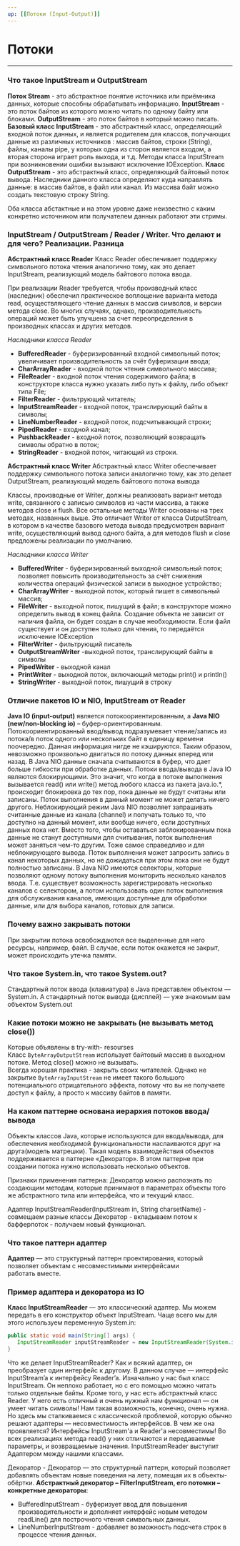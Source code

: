 ```yaml
---
up: [[Потоки (Input-Output)]]
---
```

# Потоки
---
### Что такое InputStream и OutputStream
**Поток Stream** - это абстрактное понятие источника или приёмника данных, которые способны обрабатывать информацию.
**InputStream** - это поток байтов из которого можно читать по одному байту или блоками.
**OutputStream** - это поток байтов в который можно писать.
**Базовый класс InputStream** - это абстрактный класс, определяющий входной поток данных, и является родителем для классов, получающих данные из различных источников : массив байтов, строки (String), файлы, каналы pipe, у которых одна из сторон является входом, а вторая сторона играет роль выхода, и т.д. Методы класса InputStream при возникновении ошибки вызывают исключение IOException.
**Класс OutputStream** - это абстрактный класс, определяющий байтовый поток вывода. Наследники данного класса определяют куда направлять данные: в массив байтов, в файл или канал. Из массива байт можно создать текстовую строку String.

Оба класса абстактные и на этом уровне даже неизвестно с каким конкретно источником или получателем данных работают эти стримы.

### InputStream / OutputStream / Reader / Writer. Что делают и для чего? Реализации. Разница
**Абстрактный класс Reader**
Класс Reader обеспечивает поддержку символьного потока чтения аналогично тому, как это делает InputStream, реализующий модель байтового потока ввода.

При реализации Reader требуется, чтобы производный класс (наследник) обеспечил практическое воплощение варианта метода read, осуществляющего чтение данных в массив символов, и версии метода close. Во многих случаях, однако, производительность операций может быть улучшена за счет переопределения в производных классах и других методов.

*Наследники класса Reader*
* **BufferedReader** - буферизированный входной символьный поток; увеличивает производительность за счёт буферизации ввода;
* **CharArrayReader** - входной поток чтения символьного массива;
* **FileReader** - входной поток чтения содержимого файла; в конструкторе класса нужно указать либо путь к файлу, либо объект типа File;
* **FilterReader** - фильтрующий читатель;
* **InputStreamReader** - входной поток, транслирующий байты в символы;
* **LineNumberReader** - входной поток, подсчитывающий строки;
* **PipedReader** - входной канал;
* **PushbackReader** - входной поток, позволяющий возвращать символы обратно в поток;
* **StringReader** - входной поток, читающий из строки.

**Абстрактный класс Writer**
Абстрактный класс Writer обеспечивает поддержку символьного потока записи аналогично тому, как это делает OutputStream, реализующий модель байтового потока вывода

Классы, производные от Writer, должны реализовать вариант метода write, связанного с записью символов из части массива, а также методов close и flush. Все остальные методы Writer основаны на трех методах, названных выше. Это отличает Writer от класса OutputStream, в котором в качестве базового метода вывода предусмотрен вариант write, осуществляющий вывод одного байта, а для методов flush и close предложены реализации по умолчанию.

*Наследники класса Writer*
* **BufferedWriter** - буферизированный выходной символьный поток; позволяет повысить производительность за счёт снижения количества операций физической записи в выходное устройство;
* **CharArrayWriter** - выходной поток, который пишет в символьный массив;
* **FileWriter** - выходной поток, пишущий в файл; в конструкторе можно определить вывод в конец файла. Создание объекта не зависит от наличия файла, он будет создан в случае необходимости. Если файл существует и он доступен только для чтения, то передаётся исключение IOException
* **FilterWriter** - фильтрующий писатель
* **OutputStreamWriter** -выходной поток, транслирующий байты в символы
* **PipedWriter** - выходной канал
* **PrintWriter** - выходной поток, включающий методы print() и println()
* **StringWriter** - выходной поток, пишущий в строку

### Отличие пакетов IO и NIO, InputStream от Reader
**Java IO (input-output)** является потокоориентированным, а **Java NIO (new/non-blocking io)** – буфер-ориентированным. Потокоориентированный ввод/вывод подразумевает чтение/запись из потока/в поток одного или нескольких байт в единицу времени поочередно. Данная информация нигде не кэшируются. Таким образом, невозможно произвольно двигаться по потоку данных вперед или назад. В Java NIO данные сначала считываются в буфер, что дает больше гибкости при обработке данных.
Потоки ввода/вывода в Java IO являются блокирующими. Это значит, что когда в потоке выполнения вызывается read() или write() метод любого класса из пакета java.io.\*, происходит блокировка до тех пор, пока данные не будут считаны или записаны. Поток выполнения в данный момент не может делать ничего другого. Неблокирующий режим Java NIO позволяет запрашивать считанные данные из канала (channel) и получать только то, что доступно на данный момент, или вообще ничего, если доступных данных пока нет. Вместо того, чтобы оставаться заблокированным пока данные не станут доступными для считывания, поток выполнения может заняться чем-то другим. Тоже самое справедливо и для неблокирующего вывода. Поток выполнения может запросить запись в канал некоторых данных, но не дожидаться при этом пока они не будут полностью записаны.
В Java NIO имеются селекторы, которые позволяют одному потоку выполнения мониторить несколько каналов ввода. Т.е. существует возможность зарегистрировать несколько каналов с селектором, а потом использовать один поток выполнения для обслуживания каналов, имеющих доступные для обработки данные, или для выбора каналов, готовых для записи.

### Почему важно закрывать потоки
При закрытии потока освобождаются все выделенные для него ресурсы, например, файл. В случае, если поток окажется не закрыт, может происходить утечка памяти.

### Что такое System.in, что такое System.out?
Стандартный поток ввода (клавиатура) в Java представлен объектом — System.in. А стандартный поток вывода (дисплей) — уже знакомым вам объектом System.out

### Какие потоки можно не закрывать (не вызывать метод close())
Которые объявлены в try-with- resourses  
Класс `ByteArrayOutputStream` использует байтовый массив в выходном потоке. Метод close() можно не вызывать.  
Всегда хорошая практика - закрыть своих читателей. Однако не закрытие `ByteArrayInputStream` не имеет такого большого потенциального отрицательного эффекта, потому что вы не получаете доступ к файлу, а просто к массиву байтов в памяти.

### На каком паттерне основана иерархия потоков ввода/вывода
Объекты классов Java, которые используются для ввода/вывода, для обеспечения необходимой функциональности наслаиваются друг на друга(модель матрешки). Такая модель взаимодействия объектов поддерживается в паттерне «Декоратор». В этом паттерне при создании потока нужно использовать несколько объектов.

Признаки применения паттерна: Декоратор можно распознать по создающим методам, которые принимают в параметрах объекты того же абстрактного типа или интерфейса, что и текущий класс.

Адаптер InputStreamReader(InputStream in, String charsetName) - совмещаем разные классы
Декоратор - вкладываем потом к бафферпоток - получаем новый функционал. 

### Что такое паттерн адаптер
**Адаптер** — это структурный паттерн проектирования, который позволяет объектам с несовместимыми интерфейсами работать вместе.

### Пример адаптера и декоратора из IO
**Класс InputStreamReader** — это классический адаптер.
Мы можем передать в его конструктор объект InputStream. Чаще всего мы для этого используем переменную System.in:
```java
public static void main(String[] args) {
   InputStreamReader inputStreamReader = new InputStreamReader(System.in);
}
```
Что же делает InputStreamReader? Как и всякий адаптер, он преобразует один интерфейс к другому. В данном случае — интерфейс InputStream’a к интерфейсу Reader’a. Изначально у нас был класс InputStream. Он неплохо работает, но с его помощью можно читать только отдельные байты. Кроме того, у нас есть абстрактный класс Reader. У него есть отличный и очень нужный нам функционал — он умеет читать символы! Нам такая возможность, конечно, очень нужна. Но здесь мы сталкиваемся с классической проблемой, которую обычно решают адаптеры — несовместимость интерфейсов. В чем же она проявляется? Интерфейсы InputStream'a и Reader'a несовместимы! Во всех реализациях метода read() у них отличаются и передаваемые параметры, и возвращаемые значения. InputStreamReader выступит Адаптером между нашими классами.

Декоратор - Декоратор — это структурный паттерн, который позволяет добавлять объектам новые поведения на лету, помещая их в объекты-обёртки.
**Абстрактный декоратор – FilterInputStream, его потомки – конкретные декораторы:**
* BufferedInputStream - буферизует ввод для повышения производительности и дополняет интерфейс новым методом readLine() для построчного чтения символьных данных.
* LineNumberInputStream - добавляет возможность подсчета строк в процессе чтения данных.